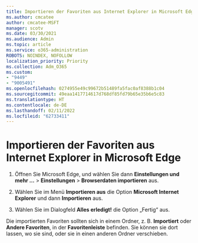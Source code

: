 ```yaml
---
title: Importieren der Favoriten aus Internet Explorer in Microsoft Edge
ms.author: cmcatee
author: cmcatee-MSFT
manager: scotv
ms.date: 03/30/2021
ms.audience: Admin
ms.topic: article
ms.service: o365-administration
ROBOTS: NOINDEX, NOFOLLOW
localization_priority: Priority
ms.collection: Adm_O365
ms.custom:
- "9449"
- "9005491"
ms.openlocfilehash: 0274955e49c99672b51489fa5fac0af8388b1c04
ms.sourcegitcommit: 49eaa1417714617d768df85fd79b65e35b6e5c83
ms.translationtype: HT
ms.contentlocale: de-DE
ms.lasthandoff: 02/11/2022
ms.locfileid: "62733411"
---
```

# <a name="import-favorites-from-internet-explorer-to-microsoft-edge"></a>Importieren der Favoriten aus Internet Explorer in Microsoft Edge

1. Öffnen Sie Microsoft Edge, und wählen Sie dann **Einstellungen und mehr ...** > **Einstellungen** > **Browserdaten importieren** aus.

1. Wählen Sie im Menü **Importieren aus** die Option **Microsoft Internet Explorer** und dann **Importieren** aus.

1. Wählen Sie im Dialogfeld **Alles erledigt!** die Option „Fertig“ aus.

Die importierten Favoriten sollten sich in einem Ordner, z. B. **Importiert** oder **Andere Favoriten**, in der **Favoritenleiste** befinden. Sie können sie dort lassen, wo sie sind, oder sie in einen anderen Ordner verschieben.